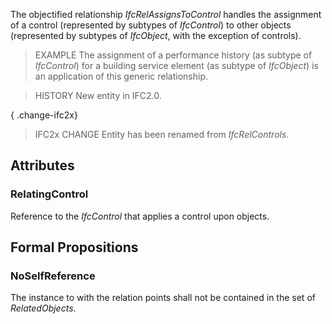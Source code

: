 The objectified relationship _IfcRelAssignsToControl_ handles the assignment of a control (represented by subtypes of _IfcControl_) to other objects (represented by subtypes of _IfcObject_, with the exception of controls).

<!-- end of short definition -->


> EXAMPLE The assignment of a performance history (as subtype of _IfcControl_) for a building service element (as subtype of _IfcObject_) is an application of this generic relationship.

> HISTORY New entity in IFC2.0.

{ .change-ifc2x}
> IFC2x CHANGE Entity has been renamed from _IfcRelControls_.

## Attributes

### RelatingControl
Reference to the _IfcControl_ that applies a control upon objects.

## Formal Propositions

### NoSelfReference
The instance to with the relation points shall not be contained in the set of _RelatedObjects_.
